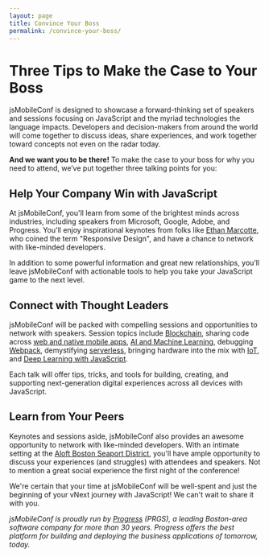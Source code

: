 ```yaml
---
layout: page
title: Convince Your Boss
permalink: /convince-your-boss/
---
```


# Three Tips to Make the Case to Your Boss

jsMobileConf is designed to showcase a forward-thinking set of speakers and sessions focusing on JavaScript and the myriad technologies the language impacts. Developers and decision-makers from around the world will come together to discuss ideas, share experiences, and work together toward concepts not even on the radar today.

**And we want you to be there!** To make the case to your boss for why you need to attend, we’ve put together three talking points for you:

## Help Your Company Win with JavaScript

At jsMobileConf, you'll learn from some of the brightest minds across industries, including speakers from Microsoft, Google, Adobe, and Progress. You'll enjoy inspirational keynotes from folks like [Ethan Marcotte](https://twitter.com/beep), who coined the term "Responsive Design", and have a chance to network with like-minded developers.

In addition to some powerful information and great new relationships, you’ll leave jsMobileConf with actionable tools to help you take your JavaScript game to the next level.

## Connect with Thought Leaders

jsMobileConf will be packed with compelling sessions and opportunities to network with speakers. Session topics include [Blockchain](https://jsmobileconf.com/schedule/session-day1-track2-1.html), sharing code across [web and native mobile apps](https://jsmobileconf.com/schedule/session-day1-track2-2.html), [AI and Machine Learning](https://jsmobileconf.com/schedule/session-day1-track2-3.html), debugging [Webpack](https://jsmobileconf.com/schedule/session-day1-track1-3.html), demystifying [serverless](https://jsmobileconf.com/schedule/session-day1-track1-4.html), bringing hardware into the mix with [IoT](https://jsmobileconf.com/schedule/session-day1-track1-5.html), and [Deep Learning with JavaScript](https://jsmobileconf.com/schedule/session-day1-track1-2.html).

Each talk will offer tips, tricks, and tools for building, creating, and supporting next-generation digital experiences across all devices with JavaScript.

## Learn from Your Peers

Keynotes and sessions aside, jsMobileConf also provides an awesome opportunity to network with like-minded developers. With an intimate setting at the [Aloft Boston Seaport District](https://www.marriott.com/hotels/travel/bosal-aloft-boston-seaport-district/), you'll have ample opportunity to discuss your experiences (and struggles) with attendees and speakers. Not to mention a great social experience the first night of the conference!

We're certain that your time at jsMobileConf will be well-spent and just the beginning of your vNext journey with JavaScript! We can't wait to share it with you.

*jsMobileConf is proudly run by [Progress](https://www.progress.com/) (PRGS), a leading Boston-area software company for more than 30 years. Progress offers the best platform for building and deploying the business applications of tomorrow, today.*